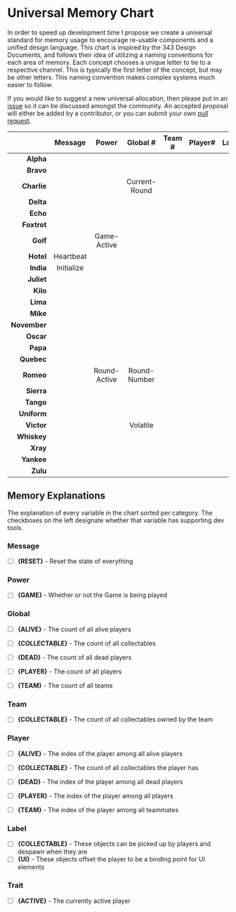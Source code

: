 # Universal Memory Chart

In order to speed up development time I propose we create a universal standard
for memory usage to encourage re-usable components and a unified design
language. This chart is inspired by the 343 Design Documents, and follows their
idea of utilizing a naming conventions for each area of memory. Each concept
chooses a unique letter to tie to a respective channel. This is typically the
first letter of the concept, but may be other letters. This naming convention
makes complex systems much easier to follow.

If you would like to suggest a new universal allocation, then please put in an
[issue](https://github.com/RayBenefield/Forge-Dev-Kit/issues) so it can be
discussed amongst the community. An accepted proposal will either be added by a
contributor, or you can submit your own [pull
request](https://github.com/RayBenefield/Forge-Dev-Kit/pulls).

|              | Message    | Power        | Global #      | Team # | Player# | Label | Trait |
| ---:         | :---:      | :---:        | :---:         | :---:  | :---:   | :---: | :---: |
| **Alpha**    |            |              |               |        |         |       |       |
| **Bravo**    |            |              |               |        |         |       |       |
| **Charlie**  |            |              | Current-Round |        |         |       |       |
| **Delta**    |            |              |               |        |         |       |       |
| **Echo**     |            |              |               |        |         |       |       |
| **Foxtrot**  |            |              |               |        |         |       |       |
| **Golf**     |            | Game-Active  |               |        |         |       |       |
| **Hotel**    | Heartbeat  |              |               |        |         |       |       |
| **India**    | Initialize |              |               |        |         |       |       |
| **Juliet**   |            |              |               |        |         |       |       |
| **Kilo**     |            |              |               |        |         |       |       |
| **Lima**     |            |              |               |        |         |       |       |
| **Mike**     |            |              |               |        |         |       |       |
| **November** |            |              |               |        |         |       |       |
| **Oscar**    |            |              |               |        |         |       |       |
| **Papa**     |            |              |               |        |         |       |       |
| **Quebec**   |            |              |               |        |         |       |       |
| **Romeo**    |            | Round-Active | Round-Number  |        |         |       |       |
| **Sierra**   |            |              |               |        |         |       |       |
| **Tango**    |            |              |               |        |         |       |       |
| **Uniform**  |            |              |               |        |         |       |       |
| **Victor**   |            |              | Volatile      |        |         |       |       |
| **Whiskey**  |            |              |               |        |         |       |       |
| **Xray**     |            |              |               |        |         |       |       |
| **Yankee**   |            |              |               |        |         |       |       |
| **Zulu**     |            |              |               |        |         |       |       |


## Memory Explanations

The explanation of every variable in the chart sorted per category. The
checkboxes on the left designate whether that variable has supporting dev tools.

### Message
 - [ ] **{RESET}** - Reset the state of everything


### Power
 - [ ] **{GAME}** - Whether or not the Game is being played


### Global #
 - [ ] **{ALIVE}** - The count of all alive players
 - [ ] **{COLLECTABLE}** - The count of all collectables
 - [ ] **{DEAD}** - The count of all dead players
 - [ ] **{PLAYER}** - The count of all players
 - [ ] **{TEAM}** - The count of all teams


### Team #
 - [ ] **{COLLECTABLE}** - The count of all collectables owned by the team


### Player #
 - [ ] **{ALIVE}** - The index of the player among all alive players
 - [ ] **{COLLECTABLE}** - The count of all collectables the player has
 - [ ] **{DEAD}** - The index of the player among all dead players
 - [ ] **{PLAYER}** - The index of the player among all players
 - [ ] **{TEAM}** - The index of the player among all teammates


### Label
 - [ ] **{COLLECTABLE}** - These objects can be picked up by players and despawn when they are
 - [ ] **{UI}** - These objects offset the player to be a binding point for UI elements

### Trait
 - [ ] **{ACTIVE}** - The currently active player
